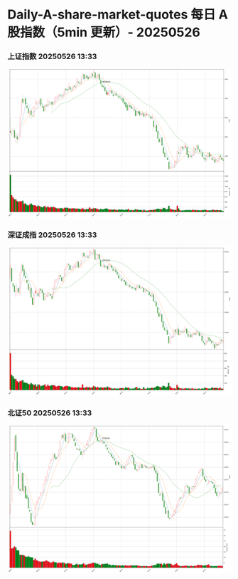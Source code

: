 
# Daily-A-share-market-quotes 每日 A 股指数（5min 更新）- 20250526

### 上证指数 20250526 13:33
![](./fig/2025/5/20250526-sh000001.png)

### 深证成指 20250526 13:33
![](./fig/2025/5/20250526-sz399001.png)

### 北证50 20250526 13:33
![](./fig/2025/5/20250526-bj899050.png)
